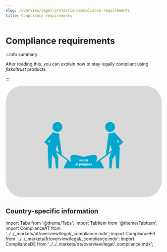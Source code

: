 ```yaml
---
slug: /overview/legal-protection/compliance-requirements
title: Compliance requirements
---
```

# Compliance requirements

:::info summary

After reading this, you can explain how to stay legally compliant using _fiskaltrust_ products.

:::

![words in progress](images/words-in-progress.png "words in progress")

## Country-specific information

import Tabs from '@theme/Tabs';
import TabItem from '@theme/TabItem';
import ComplianceAT from '../../_markets/at/overview/legal/_compliance.mdx';
import ComplianceFR from '../../_markets/fr/overview/legal/_compliance.mdx';
import ComplianceDE from '../../_markets/de/overview/legal/_compliance.mdx';

<Tabs groupId="market">

  <TabItem value="AT" label="Austria">
       <ComplianceAT />
  </TabItem>

  <TabItem value="FR" label="France">
       <ComplianceFR />
  </TabItem>

  <TabItem value="DE" label="Germany">
       <ComplianceDE />
  </TabItem>

</Tabs>
